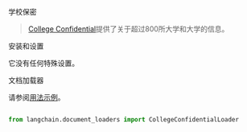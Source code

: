 学校保密


>[College Confidential](https://www.collegeconfidential.com/)提供了关于超过800所大学和大学的信息。


安装和设置


它没有任何特殊设置。




文档加载器


请参阅[用法示例](../modules/indexes/document_loaders/examples/college_confidential.ipynb)。


```python

from langchain.document_loaders import CollegeConfidentialLoader

```

